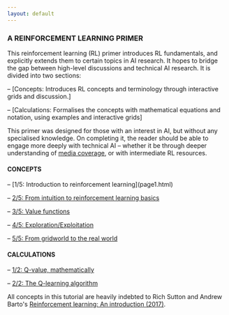 ```yaml
---
layout: default
---
```


<h3> A REINFORCEMENT LEARNING PRIMER </h3>
This reinforcement learning (RL) primer introduces RL fundamentals, and explicitly extends them to certain topics in AI research. It hopes to bridge the gap between high-level discussions and technical AI research.
It is divided into two sections:

– [Concepts: Introduces RL concepts and terminology through interactive grids and discussion.]

– [Calculations: Formalises the concepts with mathematical equations and notation, using examples and interactive grids]

This primer was designed for those with an interest in AI, but without any specialised knowledge. On completing it, the reader should be able to engage more deeply with technical AI  – whether it be through deeper understanding of <a href = "https://www.nytimes.com/2019/05/30/science/deep-mind-artificial-intelligence.html">media coverage</a>, or with intermediate RL resources.

<h4>CONCEPTS</h4> 
– [1/5: Introduction to reinforcement learning](page1.html)

– [2/5: From intuition to reinforcement learning basics](new_page2.html)

– [3/5: Value functions](new_page3.html)

– [4/5: Exploration/Exploitation](new_page4.html)

– [5/5: From gridworld to the real world ](new_page5.html)

<h4>CALCULATIONS</h4> 

– [1/2: Q-value, mathematically](page8A.html)

– [2/2: The Q-learning algorithm](page7.html)


All concepts in this tutorial are heavily indebted to Rich Sutton and Andrew Barto's [Reinforcement learning: An introduction (2017)](http://incompleteideas.net/book/bookdraft2017nov5.pdf). 
